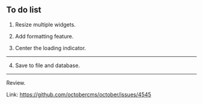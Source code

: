 ## To do list

1. Resize multiple widgets.

2. Add formatting feature.

3. Center the loading indicator.

---

4. Save to file and database.

---

Review.


Link: https://github.com/octobercms/october/issues/4545

